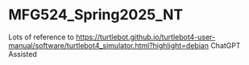 # MFG524_Spring2025_NT

Lots of reference to https://turtlebot.github.io/turtlebot4-user-manual/software/turtlebot4_simulator.html?highlight=debian
ChatGPT Assisted
